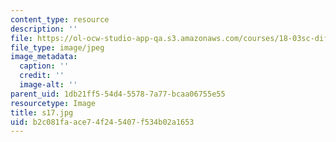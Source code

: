 ```yaml
---
content_type: resource
description: ''
file: https://ol-ocw-studio-app-qa.s3.amazonaws.com/courses/18-03sc-differential-equations-fall-2011/b2c081faace74f245407f534b02a1653_s17.jpg
file_type: image/jpeg
image_metadata:
  caption: ''
  credit: ''
  image-alt: ''
parent_uid: 1db21ff5-54d4-5578-7a77-bcaa06755e55
resourcetype: Image
title: s17.jpg
uid: b2c081fa-ace7-4f24-5407-f534b02a1653
---
```

